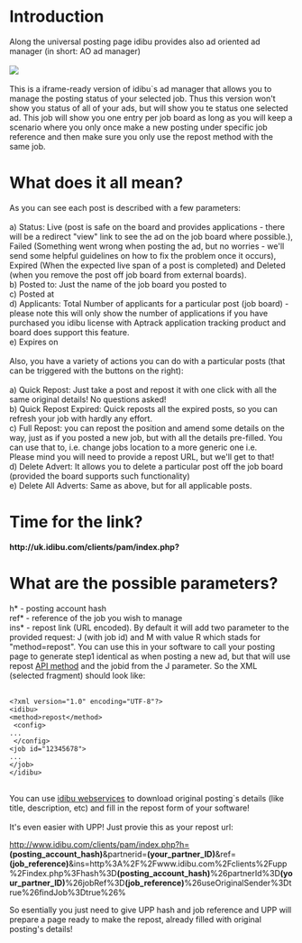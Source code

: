 <h1>Introduction</h1>
Along the universal posting page idibu provides also ad oriented ad manager (in short: AO ad manager)<br />
<br />
<img src="http://www.idibu.com/images/stories/Portal_logos/aoadmanager.png" /><br />
<br />
This is a iframe-ready version of idibu`s ad manager that allows you to manage the posting status of your selected job. Thus this version won't show you status of all of your ads, but will show you te status one selected ad. This job will show you one entry per job board as long as you will keep a scenario where you only once make a new posting under specific job reference and then make sure you only use the repost method with the same job.
<h1>What does it all mean?</h1>
As you can see each post is described with a few parameters:<br />
<br />
a) Status: Live (post is safe on the board and provides applications - there will be a redirect "view" link to see the ad on the job board where possible.), Failed (Something went wrong when posting the ad, but no worries - we'll send some helpful guidelines on how to fix the problem once it occurs), Expired (When the expected live span of a post is completed) and Deleted (when you remove the post off job board from external boards).<br />
b) Posted to: Just the name of the job board you posted to<br />
c) Posted at<br />
d) Applicants: Total Number of applicants for a particular post (job board) - please note this will only show the number of applications if you have purchased you idibu license with Aptrack application tracking product and board does support this feature.<br />
e) Expires on<br />
<br />
Also, you have a variety of actions you can do with a particular posts (that can be triggered with the buttons on the right):<br />
<br />
a) Quick Repost: Just take a post and repost it with one click with all the same original details! No questions asked!<br />
b) Quick Repost Expired: Quick reposts all the expired posts, so you can refresh your job with hardly any effort.<br />
c) Full Repost: you can repost the position and amend some details on the way, just as if you posted a new job, but with all the details pre-filled. You can use that to, i.e. change jobs location to a more generic one i.e.<br />Please mind you will need to provide a repost URL, but we'll get to that!<br />
d) Delete Advert: It allows you to delete a particular post off the job board (provided the board supports such functionality)<br />
e) Delete All Adverts: Same as above, but for all applicable posts.
<h1>Time for the link?</h1>
<b>http://uk.idibu.com/clients/pam/index.php?</b>
<h1>What are the possible parameters?</h1>
h* - posting account hash<br />
ref* - reference of the job you wish to manage<br />
ins* - repost link (URL encoded). By default it will add two parameter to the provided request: J (with job id) and M with value R which stads for "method=repost". You can use this in your software to call your posting page to generate step1 identical as when posting a new ad, but that will use repost <a href="https://github.com/oneworldmarket/idibu-api/blob/master/api-v3/methods.md">API method</a> and the jobid from the J parameter. So the XML (selected fragment) should look like:<br>
<br>
<pre>
<code type="xml">&lt;?xml version=&quot;1.0&quot; encoding=&quot;UTF-8&quot;?&gt;
&lt;idibu&gt;
&lt;method&gt;repost&lt;/method&gt;
 &lt;config&gt;
...
 &lt;/config&gt;
&lt;job id=&quot;12345678&quot;&gt;
...
&lt;/job&gt;
&lt;/idibu&gt;
</code>
</pre>

You can use <a href="https://github.com/oneworldmarket/idibu-api/blob/master/webservices/advert-management/get-list-of-all-ads.md">idibu webservices</a> to download original posting`s details (like title, description, etc) and fill in the repost form of your software! <br><br>
It's even easier with UPP! Just provie this as your repost url:<br>

http://www.idibu.com/clients/pam/index.php?h=<b>(posting_account_hash)</b>&partnerid=<b>(your_partner_ID)</b>&ref=<b>(job_reference)</b>&ins=http%3A%2F%2Fwww.idibu.com%2Fclients%2Fupp%2Findex.php%3Fhash%3D<b>(posting_account_hash)</b>%26partnerId%3D<b>(your_partner_ID)</b>%26jobRef%3D<b>(job_reference)</b>%26useOriginalSender%3Dtrue%26findJob%3Dtrue%26%

So esentially you just need to give UPP hash and job reference and UPP will prepare a page ready to make the repost, already filled with original posting's details!
